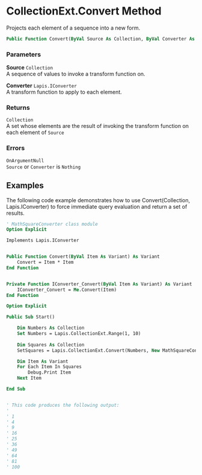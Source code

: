 # CollectionExt.Convert Method

Projects each element of a sequence into a new form.

```vb
Public Function Convert(ByVal Source As Collection, ByVal Converter As Lapis.IConverter) As Collection
```

### Parameters

**Source** `Collection` <br>
A sequence of values to invoke a transform function on.

**Converter** `Lapis.IConverter` <br>
A transform function to apply to each element.

### Returns

`Collection` <br>
A set whose elements are the result of invoking the transform function on each element of `Source`

### Errors

`OnArgumentNull` <br>
`Source` or `Converter` is `Nothing`

## Examples

The following code example demonstrates how to use Convert(Collection, Lapis.IConverter) to force immediate query evaluation and return a set of results.

```vb
' MathSquareConverter class module
Option Explicit

Implements Lapis.IConverter


Public Function Convert(ByVal Item As Variant) As Variant
    Convert = Item * Item
End Function


Private Function IConverter_Convert(ByVal Item As Variant) As Variant
    IConverter_Convert = Me.Convert(Item)
End Function
```

```vb
Option Explicit

Public Sub Start()

    Dim Numbers As Collection
    Set Numbers = Lapis.CollectionExt.Range(1, 10)
    
    Dim Squares As Collection
    SetSquares = Lapis.CollectionExt.Convert(Numbers, New MathSquareConverter)

    Dim Item As Variant
    For Each Item In Squares
        Debug.Print Item
    Next Item

End Sub


' This code produces the following output:
'
' 1
' 4
' 9
' 16
' 25
' 36
' 49
' 64
' 81
' 100
```

